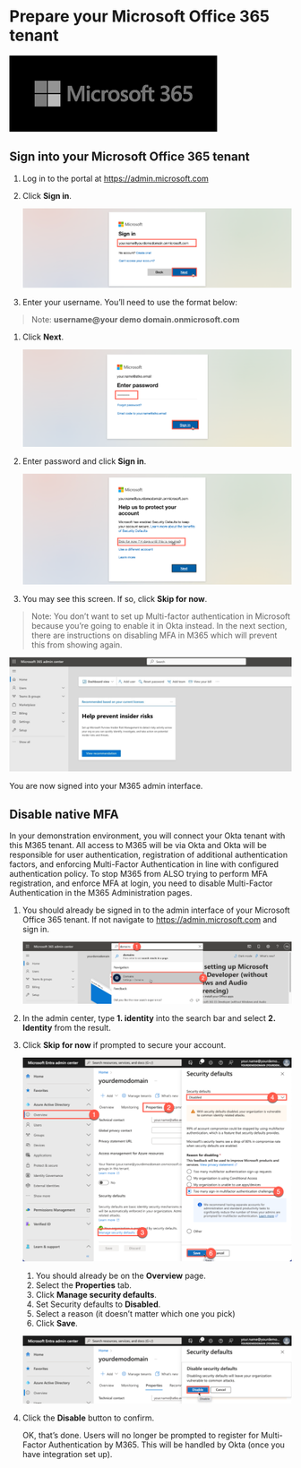 # Prepare your Microsoft Office 365 tenant

   ![m365-dev](images/03/m365.png "Prep M365 Dev")

## Sign into your Microsoft Office 365 tenant

1. Log in to the portal at https://admin.microsoft.com

1. Click **Sign in**.

    ![m365-dev](images/03/m365-prep01.png "Prep M365 Dev")

1. Enter your username. You’ll need to use the format below:

> Note: **username@your demo domain.onmicrosoft.com**

1. Click **Next**.

    ![m365-dev](images/03/m365-prep02.png "Prep M365 Dev")

1. Enter password and click **Sign in**.

    ![m365-dev](images/03/m365-prep03.png "Prep M365 Dev")

1. You may see this screen. If so, click **Skip for now**.

> Note: You don’t want to set up Multi-factor authentication in Microsoft because you’re going to enable it in Okta instead.  In the next section, there are instructions on disabling MFA in M365 which will prevent this from showing again.

   ![m365-dev](images/03/m365-prep04.jpg "Prep M365 Dev")
   
   You are now signed into your M365 admin interface. 


## Disable native MFA

In your demonstration environment, you will connect your Okta tenant with this M365 tenant.  All access to M365 will be via Okta and Okta will be responsible for user authentication, registration of additional authentication factors, and enforcing Multi-Factor Authentication in line with configured authentication policy.
To stop M365 from ALSO trying to perform MFA registration, and enforce MFA at login, you need to disable Multi-Factor Authentication in the M365 Administration pages.

1. You should already be signed in to the admin interface of your Microsoft Office 365 tenant. If not navigate to https://admin.microsoft.com and sign in.

   ![m365-dev](images/03/m365-prep05.png "Prep M365 Dev")

1. In the admin center, type **1. identity** into the search bar and select **2. Identity** from the result.

1. Click **Skip for now** if prompted to secure your account.

   ![m365-dev](images/03/m365-prep06.png "Prep M365 Dev")

     
    1. You should already be on the **Overview** page.
    1. Select the **Properties** tab.
    1. Click **Manage security defaults**.
    1. Set Security defaults to **Disabled**.
    1. Select a reason (it doesn’t matter which one you pick)
    1. Click **Save**.
  
   ![m365-dev](images/03/m365-prep07.png "Prep M365 Dev")

1. Click the **Disable** button to confirm.
   
   OK, that’s done.  Users will no longer be prompted to register for Multi-Factor Authentication by M365.  This will be handled by Okta (once you have integration set up).
